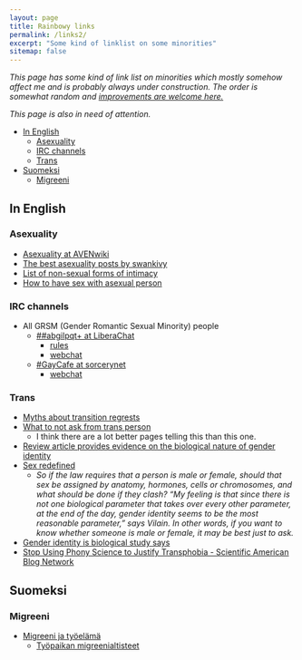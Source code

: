 ```yaml
---
layout: page
title: Rainbowy links
permalink: /links2/
excerpt: "Some kind of linklist on some minorities"
sitemap: false
---
```


_This page has some kind of link list on minorities which mostly somehow
affect me and is probably always under construction. The order is somewhat
random and [improvements are welcome here.](https://github.com/Mikaela/mikaela.github.io/edit/master/pages/links2.markdown)_

_This page is also in need of attention._

<!-- editorconfig-checker-disable -->
<!-- prettier-ignore-start -->

<!-- START doctoc generated TOC please keep comment here to allow auto update -->
<!-- DON'T EDIT THIS SECTION, INSTEAD RE-RUN doctoc TO UPDATE -->

- [In English](#in-english)
  - [Asexuality](#asexuality)
  - [IRC channels](#irc-channels)
  - [Trans](#trans)
- [Suomeksi](#suomeksi)
  - [Migreeni](#migreeni)

<!-- END doctoc generated TOC please keep comment here to allow auto update -->

<!-- prettier-ignore-end -->
<!-- editorconfig-checker-enable -->

## In English

### Asexuality

- [Asexuality at AVENwiki](http://www.asexuality.org/wiki/index.php?title=Asexuality)
- [The best asexuality posts by swankivy](http://swankivy.tumblr.com/asexualessays)
- [List of non-sexual forms of intimacy](http://fuckyeahsexeducation.tumblr.com/post/113290544644/list-of-non-sexual-forms-of-intimacy)
- [How to have sex with asexual person](http://prismaticentanglements.com/2012/03/28/how-to-have-sex-with-an-asexual-person/)

### IRC channels

<!-- * Minority-specific -->

- All GRSM (Gender Romantic Sexual Minority) people
  - [##abgilpqt+ at LiberaChat](/r/irc-abgilpqt+.html)
    - [rules](https://abgilpqt.github.io)
    - [webchat](https://abgilpqt.github.io/webchat)
  - [#GayCafe at sorcerynet](/r/irc-gaycafe.html)
    - [webchat](https://kiwiirc.com/client/irc.sorcery.net:%2B6697/%23gaycafe)

### Trans

- [Myths about transition regrests](http://www.huffingtonpost.com/brynn-tannehill/myths-about-transition-regrets_b_6160626.html)
- [What to not ask from trans person](http://guff.com/glt-whats-ok-to-ask/20)
  - I think there are a lot better pages telling this than this one.
- [Review article provides evidence on the biological nature of gender identity](http://medicalxpress.com/news/2015-02-article-evidence-biological-nature-gender.html)
- [Sex redefined](http://www.nature.com/news/sex-redefined-1.16943?WT.mc_id=FBK_NatureNews)
  - _So if the law requires that a person is male or female, should that
    sex be assigned by anatomy, hormones, cells or chromosomes, and what
    should be done if they clash? “My feeling is that since there is not
    one biological parameter that takes over every other parameter, at
    the end of the day, gender identity seems to be the most reasonable
    parameter,” says Vilain. In other words, if you want to know whether
    someone is male or female, it may be best just to ask._
- [Gender identity is biological study says](https://gma.yahoo.com/gender-identity-biological-study-says-090824140--abc-news-health.html)
- [Stop Using Phony Science to Justify Transphobia - Scientific American Blog Network](https://blogs.scientificamerican.com/voices/stop-using-phony-science-to-justify-transphobia/)

## Suomeksi

### Migreeni

- [Migreeni ja työelämä](https://migreeni.org/tietoa/elama-migreenin-kanssa/migreeni-ja-tyoelama/)
  - [Työpaikan migreenialtisteet](https://migreeni.org/tietoa/elama-migreenin-kanssa/migreeni-ja-tyoelama/2087-2/)

